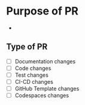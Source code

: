 # Purpose of PR

-

## Type of PR

- [ ] Documentation changes
- [ ] Code changes
- [ ] Test changes
- [ ] CI-CD changes
- [ ] GitHub Template changes
- [ ] Codespaces changes
